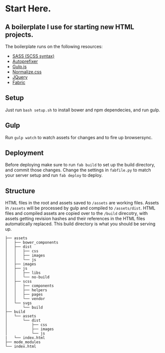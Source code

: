 # Start Here.

## A boilerplate I use for starting new HTML projects. 

The boilerplate runs on the following resources:  
* [SASS (SCSS syntax)](http://sass-lang.com/)
* [Autoprefixer](https://github.com/postcss/autoprefixer)
* [Gulp.js](http://gulpjs.com/)
* [Normalize.css](http://necolas.github.io/normalize.css/)
* [JQuery](https://jquery.org/)
* [Fabric](http://www.fabfile.org/)

## Setup
Just run `bash setup.sh` to install bower and npm dependecies, and run gulp.

## Gulp
Run `gulp watch` to watch assets for changes and to fire up browsersync.

## Deployment
Before deploying make sure to run `fab build` to set up the build directory, and commit those changes. Change the settings in `fabfile.py` to match your server setup and run `fab deploy` to deploy.

## Structure
HTML files in the root and assets saved to `/assets` are working files. Assets in `/assets` will be processed by gulp and compiled to `/assets/dist`. HTML files and compiled assets are copied over to the `/build` direcotry, with assets getting revision hashes and their references in the HTML files automatically replaced. This build directory is what you should be serving up.
```
├── assets
│   ├── bower_components
│   ├── dist
│   │   ├── css
│   │   ├── images
│   │   └── js
│   ├── images
│   ├── js
│   │   ├── libs
│   │   └── no-build
│   ├── scss
│   │   ├── components
│   │   ├── helpers
│   │   ├── pages
│   │   └── vendor
│   └── svgs
│       └── build
├── build
│   └── assets
│       └── dist
│           ├── css
│           ├── images
│           └── js
|   └── index.html
├── mode_modules
└── index.html
```